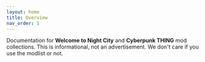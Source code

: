 ```yaml
---
layout: home
title: Overview
nav_order: 1
---
```


Documentation for **Welcome to Night City** and **Cyberpunk THING** mod collections. This is informational, not an advertisement. We don't care if you use the modlist or not.
